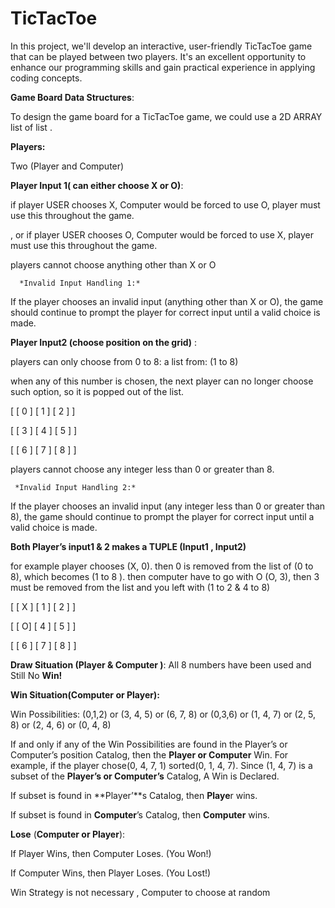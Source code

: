 # TicTacToe
In this project, we'll develop an interactive, user-friendly TicTacToe game that can be played between two players. It's an excellent opportunity to enhance our programming skills and gain practical experience in applying coding concepts.

**Game Board Data Structures**: 

To design the game board for a TicTacToe game, we could use a 2D ARRAY list of list . 

**Players:** 

Two  (Player and Computer)

**Player Input 1( can either choose X or O)**:

if player USER chooses X, Computer would be forced to use O,  player must use this throughout the game.

, or if player USER chooses O, Computer would be forced to use X,  player must use this throughout the game.

players cannot choose anything other than X or O

      *Invalid Input Handling 1:*

If the player chooses an invalid input (anything other than X or O), the game should continue to prompt the player for correct input until a valid choice is made.

**Player Input2 (choose position on the grid)** :

players can only choose from 0 to 8: a list from: (1 to 8)

when any of this number is chosen, the next player can no longer choose such option, so it is popped out of the list.

[ [ 0 ]     [ 1 ]     [ 2 ] ]

[ [ 3 ]     [ 4 ]     [ 5 ] ]

[ [ 6 ]     [ 7 ]     [ 8 ] ] 

players cannot choose any integer less than 0 or greater than 8. 

     *Invalid Input Handling 2:* 

If the player chooses an invalid input (any integer less than 0 or greater than 8), the game should continue to prompt the player for correct input until a valid choice is made. 

**Both Player’s input1 & 2 makes a TUPLE (Input1 , Input2)**

for example player chooses (X, 0). then 0 is removed from the list of (0 to 8), which becomes (1 to 8 ). then computer have to go with O (O, 3), then 3 must be removed from the list and you left with (1 to 2 & 4 to 8) 

[ [ X ]    [ 1 ]     [ 2 ] ]

[ [ O]    [ 4 ]     [ 5 ] ]

[ [ 6 ]    [ 7 ]     [ 8 ] ] 

**Draw Situation (Player & Computer )**: All 8 numbers have been used and Still No **Win!** 

**Win Situation(Computer or Player):**

Win Possibilities: (0,1,2) or (3, 4, 5) or (6, 7, 8) or (0,3,6) or (1, 4, 7) or (2, 5, 8) or (2, 4, 6) or (0, 4, 8)

If and only if any of the Win Possibilities are found in the Player’s or Computer’s position Catalog, then the **Player or Computer** Win. For example, if  the player chose(0, 4, 7, 1) sorted(0, 1, 4, 7). Since (1, 4, 7) is a subset of the **Player’s or Computer’s** Catalog, A Win is Declared.

If subset is found in **Player’**s Catalog, then **Playe**r wins.

If subset is found in **Computer**’s Catalog, then **Computer** wins.

**Lose** (**Computer or Player**): 

If Player Wins, then Computer Loses. (You Won!)

If Computer Wins, then Player Loses. (You Lost!) 

Win Strategy is not necessary , Computer to choose at random
